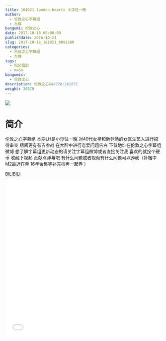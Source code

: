```yaml
---
title: 161021 london hearts 小淳住一晚
author: 
  - 伦敦之心字幕组
  - 九條
bangumi: 伦敦之心
date: 2017-10-16 00:00:00
publishdate: 2016-10-21
slug: 2017-10-16_161021_8891100
categories: 
  - 伦敦之心字幕组
  - 九條
tags: 
  - 松冈昌宏
  - mabo
bangumis: 
  - 伦敦之心
description: 伦敦之心&#8226;161021
weight: 38979
---
```


![](https://i.imgur.com/vtOdH5b.jpg)

# 简介  
伦敦之心字幕组 本期LH是小淳住一晚 对40代女星和新登场的女医生艺人进行招待审查 期间更有有吉参战 在大醉中进行恋爱问题告白 下载地址在伦敦之心字幕组微博 想了解字幕组更新动态的请关注字幕组微博或者直接关注我 喜欢的就投个硬币 收藏下视频 贡献点弹幕吧 有什么问题或者视频有什么问题可以@我（补档中 M2最近在弄 16年合集等补完档再一起弄 ）

  [BILIBILI](https://www.bilibili.com/video/av8891100/)


<div class="vcontainer">  <iframe class='video' src="//www.bilibili.com/blackboard/player.html?aid=8891100" width="100%" height="500" frameborder="0" allowfullscreen="allowfullscreen"></iframe></div>
